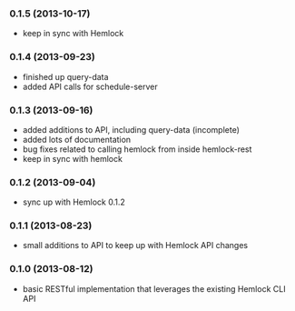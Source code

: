 ### 0.1.5 (2013-10-17)

- keep in sync with Hemlock

### 0.1.4 (2013-09-23)

- finished up query-data
- added API calls for schedule-server

### 0.1.3 (2013-09-16)

- added additions to API, including query-data (incomplete)
- added lots of documentation
- bug fixes related to calling hemlock from inside hemlock-rest
- keep in sync with hemlock

### 0.1.2 (2013-09-04)

- sync up with Hemlock 0.1.2

### 0.1.1 (2013-08-23)

- small additions to API to keep up with Hemlock API changes

### 0.1.0 (2013-08-12)

- basic RESTful implementation that leverages the existing Hemlock CLI API
